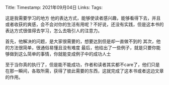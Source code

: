 Title: 
Timestamp:  2021年09月04日
Links: 
Tags: 

这是我需要学习的地方
他的表达方式，能够使读者感兴趣，能够看得下去，并且或者收获的爽感，会不会对你的生活有用呢？不好说，还没有实践，但是这本书的表达方式很值得去学习，怎么去吸引人的注意力。

首先，他解决的问题，是大家很需要的，想要达到但是却一直做不到的
其次，他的方法很简单，很通俗易懂且没有难度
最后，他给出了一些例子，就是只要你能够做到这么简单的事情，你就能变成例子中的成功人士

至于当你真的执行了，但是能不能成功，作者和读者其实都不care了，他们只是在那一瞬间，各取所需，获得了彼此需要的东西，这就完成了这本书或者这边文章的作用。